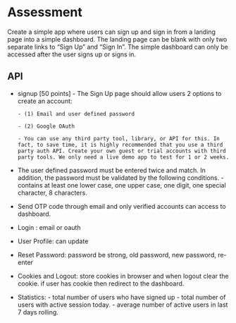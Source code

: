 # Assessment

Create a simple app where users can sign up and sign in from a landing page into a simple dashboard. The landing page can be blank with only two separate links to “Sign Up” and “Sign In”. The simple dashboard can only be accessed after the user signs up or signs in.

## API

- signup [50 points] - The Sign Up page should allow users 2 options to create an account:

      - (1) Email and user defined password

      - (2) Google OAuth

      - You can use any third party tool, library, or API for this. In fact, to save time, it is highly recommended that you use a third party auth API. Create your own guest or trial accounts with third party tools. We only need a live demo app to test for 1 or 2 weeks.

- The user defined password must be entered twice and match. In addition, the password must be validated by the following conditions. - contains at least one lower case, one upper case, one digit, one special character, 8 characters.
- Send OTP code through email and only verified accounts can access to dashboard.
- Login : email or oauth
- User Profile: can update
- Reset Password: password be strong, old password, new password, re-enter
- Cookies and Logout: store cookies in browser and when logout clear the cookie. if user has cookie then redirect to the dashboard.
- Statistics: - total number of users who have signed up - total number of users with active session today. - average number of active users in last 7 days rolling.
